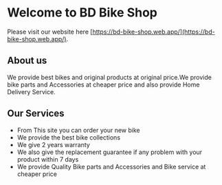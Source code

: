 # Welcome to BD Bike Shop

Please visit our website here [https://bd-bike-shop.web.app/](https://bd-bike-shop.web.app/).

## About us
We provide best bikes and original products at original price.We provide bike parts and Accessories at cheaper price and also provide Home Delivery Service.

## Our Services
* From This site you can order your new bike
* We provide the best bike collections
* We give 2 years warranty
* We also give the replacement guarantee if any problem with your product within 7 days
* We provide Quality Bike parts and Accessories and Bike service at cheaper price


